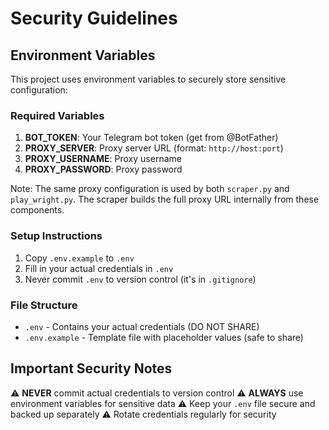 # Security Guidelines

## Environment Variables

This project uses environment variables to securely store sensitive configuration:

### Required Variables

1. **BOT_TOKEN**: Your Telegram bot token (get from @BotFather)
2. **PROXY_SERVER**: Proxy server URL (format: `http://host:port`)
3. **PROXY_USERNAME**: Proxy username
4. **PROXY_PASSWORD**: Proxy password

Note: The same proxy configuration is used by both `scraper.py` and `play_wright.py`. The scraper builds the full proxy URL internally from these components.

### Setup Instructions

1. Copy `.env.example` to `.env`
2. Fill in your actual credentials in `.env`
3. Never commit `.env` to version control (it's in `.gitignore`)

### File Structure

- `.env` - Contains your actual credentials (DO NOT SHARE)
- `.env.example` - Template file with placeholder values (safe to share)

## Important Security Notes

⚠️ **NEVER** commit actual credentials to version control
⚠️ **ALWAYS** use environment variables for sensitive data
⚠️ Keep your `.env` file secure and backed up separately
⚠️ Rotate credentials regularly for security
